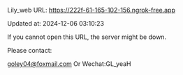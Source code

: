 Lily_web URL: https://222f-61-165-102-156.ngrok-free.app

Updated at: 2024-12-06 03:10:23

If you cannot open this URL, the server might be down.

Please contact: 

goley04@foxmail.com Or Wechat:GL_yeaH
